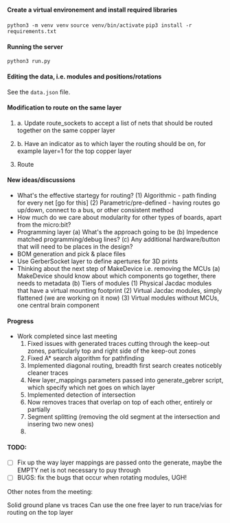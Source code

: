 #### Create a virtual environement and install required libraries

`python3 -m venv venv`
`source venv/bin/activate`
`pip3 install -r requirements.txt`

#### Running the server

`python3 run.py`

#### Editing the data, i.e. modules and positions/rotations

See the `data.json` file.

#### Modification to route on the same layer

1. a. Update route_sockets to accept a list of nets that should be routed together on the same copper layer
1. b. Have an indicator as to which layer the routing should be on, for example layer=1 for the top copper layer

1. Route

#### New ideas/discussions

- What's the effective startegy for routing?
  (1) Algorithmic - path finding for every net [go for this]
  (2) Parametric/pre-defined - having routes go up/down, connect to a bus, or other consistent method
- How much do we care about modularity for other types of boards, apart from the micro:bit?
- Programming layer
  (a) What's the approach going to be
  (b) Impedence matched programming/debug lines?
  (c) Any additional hardware/button that will need to be places in the design?
- BOM generation and pick & place files
- Use GerberSocket layer to define apertures for 3D prints
- Thinking about the next step of MakeDevice i.e. removing the MCUs
  (a) MakeDevice should know about which components go together, there needs to metadata
  (b) Tiers of modules
  (1) Physical Jacdac modules that have a virtual mounting footprint
  (2) Virtual Jacdac modules, simply flattened (we are working on it now)
  (3) Virtual modules without MCUs, one central brain component

#### Progress

- Work completed since last meeting
  1. Fixed issues with generated traces cutting through the keep-out zones, particularly top and right side of the keep-out zones
  2. Fixed A\* search algorithm for pathfinding
  3. Implemented diagonal routing, breadth first search creates noticebly cleaner traces
  4. New layer_mappings parameters passed into generate_gebrer script, which specify which net goes on which layer
  5. Implemented detection of intersection
  6. Now removes traces that overlap on top of each other, entirely or partially
  7. Segment splitting (removing the old segment at the intersection and insering two new ones)
  8. 

#### TODO:

- [ ] Fix up the way layer mappings are passed onto the generate, maybe the EMPTY net is not necessary to puy through
- [ ] BUGS: fix the bugs that occur when rotating modules, UGH!

Other notes from the meeting:

Solid ground plane vs traces
Can use the one free layer to run trace/vias for routing on the top layer
